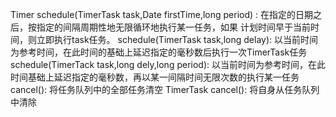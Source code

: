 Timer 
    schedule(TimerTask task,Date firstTime,long period) : 在指定的日期之后，按指定的间隔周期性地无限循环地执行某一任务，如果
        计划时间早于当前时间，则立即执行task任务。
    schedule(TimerTask task,long delay): 以当前时间为参考时间，在此时间的基础上延迟指定的毫秒数后执行一次TimerTask任务
    schedule(TimerTack task,long dely,long period): 以当前时间为参考时间，在此时间基础上延迟指定的毫秒数，再以某一间隔时间无限次数的执行某一任务
    cancel(): 将任务队列中的全部任务清空
TimerTask
    cancel(): 将自身从任务队列中清除
    
    